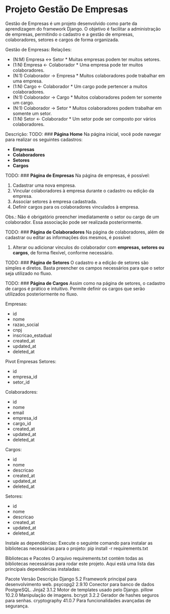 # Projeto Gestão De Empresas
Gestão de Empresas é um projeto desenvolvido como parte da aprendizagem do framework Django. O objetivo é facilitar a administração de empresas, permitindo o cadastro e a gestão de empresas, colaboradores, setores e cargos de forma organizada.

Gestão de Empresas:
Relações:
* (N:M) Empresa <-> Setor        * Muitas empresas podem ter muitos setores.
* (1:N) Empresa <- Colaborador   * Uma empresa pode ter muitos colaboradores.
* (N:1) Colaborador -> Empresa   * Muitos colaboradores pode trabalhar em uma empresa.
* (1:N) Cargo <- Colaborador     * Um cargo pode pertencer a muitos colaboradores.
* (N:1) Colaborador -> Cargo     * Muitos colaboradores podem ter somente um cargo.
* (N:1) Colaborador -> Setor     * Muitos colaboradores podem trabalhar em somente um setor.
* (1:N) Setor <- Colaborador     * Um setor pode ser composto por vários colaboradores.

Descrição:
TODO: ### **Página Home**
Na página inicial, você pode navegar para realizar os seguintes cadastros:
- **Empresas**
- **Colaboradores**
- **Setores**
- **Cargos**

TODO: ### **Página de Empresas**
Na página de empresas, é possível:
1. Cadastrar uma nova empresa.
2. Vincular colaboradores à empresa durante o cadastro ou edição da empresa.
3. Associar setores à empresa cadastrada.
4. Definir cargos para os colaboradores vinculados à empresa.

Obs.:
    Não é obrigatório preencher imediatamente o setor ou cargo de um colaborador.
    Essa associação pode ser realizada posteriormente.

TODO: ### **Página de Colaboradores**
Na página de colaboradores, além de cadastrar ou editar as informações dos mesmos, é possível:
1. Alterar ou adicionar vínculos do colaborador com **empresas, setores ou cargos**, de forma flexível, conforme necessário.

TODO: ### **Página de Setores**
O cadastro e a edição de setores são simples e diretos.
Basta preencher os campos necessários para que o setor seja utilizado no fluxo.

TODO: ### **Página de Cargos**
Assim como na página de setores, o cadastro de cargos é prático e intuitivo.
Permite definir os cargos que serão utilizados posteriormente no fluxo.

Empresas:
* id
* nome
* razao_social
* cnpj
* inscricao_estadual
* created_at
* updated_at
* deleted_at

Pivot Empresas Setores:
* id
* empresa_id
* setor_id

Colaboradores:
* id
* nome
* email
* empresa_id
* cargo_id
* created_at
* updated_at
* deleted_at

Cargos:
* id
* nome
* descricao
* created_at
* updated_at
* deleted_at

Setores:
* id
* nome
* descricao
* created_at
* updated_at
* deleted_at


Instale as dependências: Execute o seguinte comando para instalar as bibliotecas necessárias para o projeto:
pip install -r requirements.txt

Bibliotecas e Pacotes
O arquivo requirements.txt contém todas as bibliotecas necessárias para rodar este projeto.
Aqui está uma lista das principais dependências instaladas:

Pacote	        Versão	    Descrição
Django	        5.2         Framework principal para desenvolvimento web.
psycopg2	    2.9.10      Conector para banco de dados PostgreSQL.
Jinja2	        3.1.2       Motor de templates usado pelo Django.
pillow	        10.2.0      Manipulação de imagens.
bcrypt	        3.2.2       Gerador de hashes seguros para senhas.
cryptography    41.0.7      Para funcionalidades avançadas de segurança.

